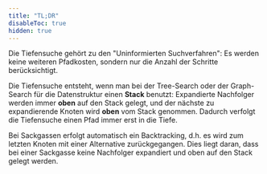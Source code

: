 ```yaml
---
title: "TL;DR"
disableToc: true
hidden: true
---
```



Die Tiefensuche gehört zu den "Uninformierten Suchverfahren": Es werden keine weiteren
Pfadkosten, sondern nur die Anzahl der Schritte berücksichtigt.

Die Tiefensuche entsteht, wenn man bei der Tree-Search oder der Graph-Search für die
Datenstruktur einen **Stack** benutzt: Expandierte Nachfolger werden immer **oben**
auf den Stack gelegt, und der nächste zu expandierende Knoten wird **oben** vom Stack
genommen. Dadurch verfolgt die Tiefensuche einen Pfad immer erst in die Tiefe.

Bei Sackgassen erfolgt automatisch ein Backtracking, d.h. es wird zum letzten Knoten mit
einer Alternative zurückgegangen. Dies liegt daran, dass bei einer Sackgasse keine
Nachfolger expandiert und oben auf den Stack gelegt werden.
